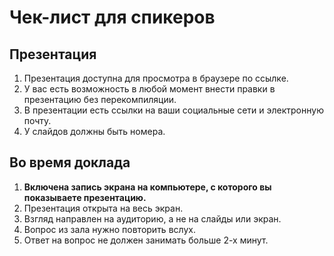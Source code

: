 # Чек-лист для спикеров

## Презентация

1. Презентация доступна для просмотра в браузере по ссылке.
2. У вас есть возможность в любой момент внести правки в презентацию без перекомпиляции.
3. В презентации есть ссылки на ваши социальные сети и электронную почту.
4. У слайдов должны быть номера.

## Во время доклада

1. **Включена запись экрана на компьютере, с которого вы показываете презентацию.**
2. Презентация открыта на весь экран.
3. Взгляд направлен на аудиторию, а не на слайды или экран.
4. Вопрос из зала нужно повторить вслух.
5. Ответ на вопрос не должен занимать больше 2-х минут.
